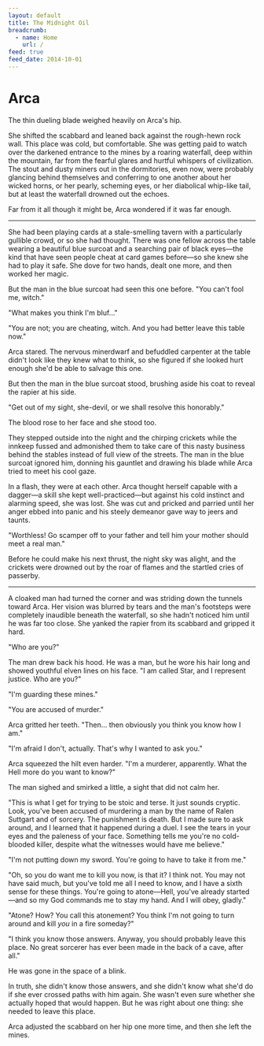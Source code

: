 ```yaml
---
layout: default
title: The Midnight Oil
breadcrumb:
  - name: Home
    url: /
feed: true
feed_date: 2014-10-01
---
```

# Arca

The thin dueling blade weighed heavily on Arca's hip.

She shifted the scabbard and leaned back against the rough-hewn rock wall.  This place was cold, but comfortable.  She was getting paid to watch over the darkened entrance to the mines by a roaring waterfall, deep within the mountain, far from the fearful glares and hurtful whispers of civilization.  The stout and dusty miners out in the dormitories, even now, were probably glancing behind themselves and conferring to one another about her wicked horns, or her pearly, scheming eyes, or her diabolical whip-like tail, but at least the waterfall drowned out the echoes.

Far from it all though it might be, Arca wondered if it was far enough.

---

She had been playing cards at a stale-smelling tavern with a particularly gullible crowd, or so she had thought.  There was one fellow across the table wearing a beautiful blue surcoat and a searching pair of black eyes—the kind that have seen people cheat at card games before—so she knew she had to play it safe.  She dove for two hands, dealt one more, and then worked her magic.

But the man in the blue surcoat had seen this one before.  "You can't fool me, witch."

"What makes you think I'm bluf..."

"You are not; you are cheating, witch.  And you had better leave this table now."

Arca stared.  The nervous minerdwarf and befuddled carpenter at the table didn't look like they knew what to think, so she figured if she looked hurt enough she'd be able to salvage this one.

But then the man in the blue surcoat stood, brushing aside his coat to reveal the rapier at his side.

"Get out of my sight, she-devil, or we shall resolve this honorably."

The blood rose to her face and she stood too.

They stepped outside into the night and the chirping crickets while the innkeep fussed and admonished them to take care of this nasty business behind the stables instead of full view of the streets.  The man in the blue surcoat ignored him, donning his gauntlet and drawing his blade while Arca tried to meet his cool gaze.

In a flash, they were at each other.  Arca thought herself capable with a dagger—a skill she kept well-practiced—but against his cold instinct and alarming speed, she was lost.  She was cut and pricked and parried until her anger ebbed into panic and his steely demeanor gave way to jeers and taunts.

"Worthless!  Go scamper off to your father and tell him your mother should meet a real man."

Before he could make his next thrust, the night sky was alight, and the crickets were drowned out by the roar of flames and the startled cries of passerby.

---

A cloaked man had turned the corner and was striding down the tunnels toward Arca.  Her vision was blurred by tears and the man's footsteps were completely inaudible beneath the waterfall, so she hadn't noticed him until he was far too close.  She yanked the rapier from its scabbard and gripped it hard.

"Who are you?"

The man drew back his hood.  He was a man, but he wore his hair long and showed youthful elven lines on his face.  "I am called Star, and I represent justice.  Who are you?"

"I'm guarding these mines."

"You are accused of murder."

Arca gritted her teeth.  "Then... then obviously you think you know how I am."

"I'm afraid I don't, actually.  That's why I wanted to ask you."

Arca squeezed the hilt even harder.  "I'm a murderer, apparently.  What the Hell more do you want to know?"

The man sighed and smirked a little, a sight that did not calm her.

"This is what I get for trying to be stoic and terse.  It just sounds cryptic.  Look, you've been accused of murdering a man by the name of Ralen Suttgart and of sorcery.  The punishment is death.  But I made sure to ask around, and I learned that it happened during a duel.  I see the tears in your eyes and the paleness of your face.  Something tells me you're no cold-blooded killer, despite what the witnesses would have me believe."

"I'm not putting down my sword.  You're going to have to take it from me."

"Oh, so you do want me to kill you now, is that it?  I think not.  You may not have said much, but you've told me all I need to know, and I have a sixth sense for these things.  You're going to atone—Hell, you've already started—and so my God commands me to stay my hand.  And I will obey, gladly."

"Atone?  How?  You call this atonement?  You think I'm not going to turn around and kill *you* in a fire someday?"

"I think you know those answers.  Anyway, you should probably leave this place.  No great sorcerer has ever been made in the back of a cave, after all."

He was gone in the space of a blink.

In truth, she didn't know those answers, and she didn't know what she'd do if she ever crossed paths with him again.  She wasn't even sure whether she actually hoped that would happen.  But he was right about one thing: she needed to leave this place.

Arca adjusted the scabbard on her hip one more time, and then she left the mines.
